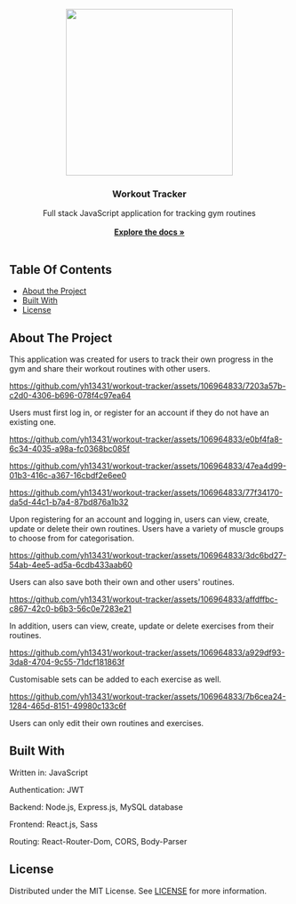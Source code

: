 <p align="center">
  <img src="https://github.com/yh13431/workout-tracker/assets/106964833/810b8220-a3a0-4247-9694-db462e897e1e" width="300" height="300"/>
  <h3 align="center">Workout Tracker</h3>
  <p align="center">
    Full stack JavaScript application for tracking gym routines
    <br/>
    <br/>
    <a href="https://github.com/yh13431/ReadME-Generator"><strong>Explore the docs »</strong></a>
    <br/>
    <br/>
  </p>
</p>



## Table Of Contents

* [About the Project](#about-the-project)
* [Built With](#built-with)
* [License](#license)

## About The Project

This application was created for users to track their own progress in the gym and share their workout routines with other users.


https://github.com/yh13431/workout-tracker/assets/106964833/7203a57b-c2d0-4306-b696-078f4c97ea64


Users must first log in, or register for an account if they do not have an existing one.


https://github.com/yh13431/workout-tracker/assets/106964833/e0bf4fa8-6c34-4035-a98a-fc0368bc085f


https://github.com/yh13431/workout-tracker/assets/106964833/47ea4d99-01b3-416c-a367-16cbdf2e6ee0


https://github.com/yh13431/workout-tracker/assets/106964833/77f34170-da5d-44c1-b7a4-87bd876a1b32


Upon registering for an account and logging in, users can view, create, update or delete their own routines. Users have a variety of muscle groups to choose from for categorisation.


https://github.com/yh13431/workout-tracker/assets/106964833/3dc6bd27-54ab-4ee5-ad5a-6cdb433aab60


Users can also save both their own and other users' routines.


https://github.com/yh13431/workout-tracker/assets/106964833/affdffbc-c867-42c0-b6b3-56c0e7283e21


In addition, users can view, create, update or delete exercises from their routines.


https://github.com/yh13431/workout-tracker/assets/106964833/a929df93-3da8-4704-9c55-71dcf181863f


Customisable sets can be added to each exercise as well.


https://github.com/yh13431/workout-tracker/assets/106964833/7b6cea24-1284-465d-8151-49980c133c6f


Users can only edit their own routines and exercises.

## Built With

Written in: JavaScript

Authentication: JWT

Backend: Node.js, Express.js, MySQL database

Frontend: React.js, Sass

Routing: React-Router-Dom, CORS, Body-Parser

## License

Distributed under the MIT License. See [LICENSE](https://github.com/yh13431/ReadME-Generator/blob/main/LICENSE.md) for more information.

